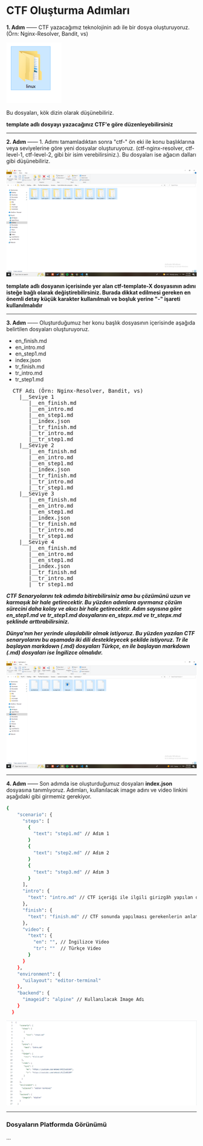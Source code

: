 <!-- PROJECT LOGO -->
# CTF Oluşturma Adımları

**1. Adım** —— CTF yazacağımız teknolojinin adı ile bir dosya oluşturuyoruz. (Örn: Nginx-Resolver, Bandit, vs)

![Create Base File](https://github.com/YunusEmreAlps/bb-scenario-template/blob/master/md_images/create_base_file.png?raw=true)

Bu dosyaları, kök dizin olarak düşünebiliriz.

**template adlı dosyayı yazacağınız CTF'e göre düzenleyebilirsiniz**

---

**2. Adım** —— 1. Adımı tamamladıktan sonra "ctf-" ön eki ile konu başlıklarına veya seviyelerine göre yeni dosyalar oluşturuyoruz. (ctf-nginx-resolver, ctf-level-1, ctf-level-2, gibi bir isim verebilirsiniz.). Bu dosyaları ise ağacın dalları gibi düşünebiliriz.

![Create Base File](https://github.com/YunusEmreAlps/bb-scenario-template/blob/master/md_images/create_scenario_file.png?raw=true)

**template adlı dosyanın içerisinde yer alan ctf-template-X dosyasının adını isteğe bağlı olarak değiştirebilirsiniz. Burada dikkat edilmesi gereken en önemli detay küçük karakter kullanılmalı ve boşluk yerine "-" işareti kullanılmalıdır**

---

**3. Adım** —— Oluşturduğumuz her konu başlık dosyasının içerisinde aşağıda belirtilen dosyaları oluşturuyoruz.

- en_finish.md
- en_intro.md
- en_step1.md
- index.json
- tr_finish.md
- tr_intro.md
- tr_step1.md

<pre>
  CTF Adı (Örn: Nginx-Resolver, Bandit, vs)
    |__Seviye 1
       |__en_finish.md
       |__en_intro.md
       |__en_step1.md
       |__index.json
       |__tr_finish.md
       |__tr_intro.md
       |__tr_step1.md
    |__Seviye 2
       |__en_finish.md
       |__en_intro.md
       |__en_step1.md
       |__index.json
       |__tr_finish.md
       |__tr_intro.md
       |__tr_step1.md
    |__Seviye 3
       |__en_finish.md
       |__en_intro.md
       |__en_step1.md
       |__index.json
       |__tr_finish.md
       |__tr_intro.md
       |__tr_step1.md
    |__Seviye 4
       |__en_finish.md
       |__en_intro.md
       |__en_step1.md
       |__index.json
       |__tr_finish.md
       |__tr_intro.md
       |__tr_step1.md
</pre>

***CTF Senaryolarını tek adımda bitirebilirsiniz ama bu çözümünü uzun ve karmaşık bir hale getirecektir. Bu yüzden adımlara ayırmanız çözüm sürecini daha kolay ve akıcı bir hale getirecektir. Adım sayısına göre en_step1.md ve tr_step1.md dosyalarını en_stepx.md ve tr_stepx.md şeklinde arttırabilirsiniz.***

***Dünya'nın her yerinde ulaşılabilir olmak istiyoruz. Bu yüzden yazılan CTF senaryolarını bu aşamada iki dili destekleyecek şekilde istiyoruz. Tr ile başlayan markdown (.md) dosyaları Türkçe, en ile başlayan markdown (.md) dosyaları ise İngilizce olmalıdır.***

![Create MD Files](https://github.com/YunusEmreAlps/bb-scenario-template/blob/master/md_images/md_files.png?raw=true)

---

**4. Adım** —— Son adımda ise oluşturduğumuz dosyaları **index.json** dosyasına tanımlıyoruz. Adımları, kullanılacak image adını ve video linkini aşağıdaki gibi girmemiz gerekiyor.

```sh
{
    "scenario": {
      "steps": [
        {
          "text": "step1.md" // Adım 1
        }
        {
          "text": "step2.md" // Adım 2
        }
        {
          "text": "step3.md" // Adım 3
        }
      ],
      "intro": {
        "text": "intro.md" // CTF içeriği ile ilgili girizgâh yapılan dosya
      },
      "finish": {
        "text": "finish.md" // CTF sonunda yapılması gerekenlerin anlatıldığı dosya
      },
      "video": {
        "text": {
          "en": "", // İngilizce Video
          "tr": ""  // Türkçe Video
        }
      }
    },
    "environment": {
      "uilayout": "editor-terminal"
    },
    "backend": {
      "imageid": "alpine" // Kullanılacak Image Adı
    }
  }
```

![Index.json](https://github.com/YunusEmreAlps/bb-scenario-template/blob/master/md_images/index.json.png?raw=true)

---

### Dosyaların Platformda Görünümü

...

